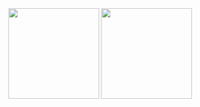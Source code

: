 <img height="180em" src="https://github-readme-stats.vercel.app/api?username=felipe-miller&show_icons=true&theme=dracula&include_all_commits=true&count_private=true"/>
 <img height="180em" src="https://github-readme-stats.vercel.app/api/top-langs/?username=dienerld&layout=compact&langs_count=7&theme=dracula"/>
